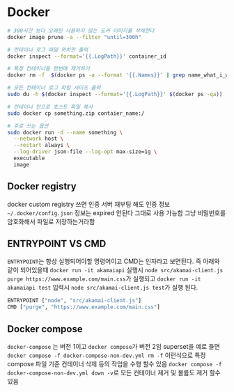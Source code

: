 # Docker

```bash
# 300시간 보다 오래된 사용하지 않는 도커 이미지를 삭제한다
docker image prune -a --filter "until=300h"

# 컨테이너 로그 파일 위치만 출력
docker inspect --format='{{.LogPath}}' container_id

# 특정 컨테이너들 한번에 제거하기
docker rm -f  $(docker ps -a --format '{{.Names}}' | grep name_what_i_want)

# 모든 컨테이너 로그 파일 사이즈 출력
sudo du -h $(docker inspect --format='{{.LogPath}}' $(docker ps -qa))

# 컨테이너 안으로 호스트 파일 복사
sudo docker cp something.zip contaier_name:/

# 주로 쓰는 옵션
sudo docker run -d --name something \
  --network host \
  --restart always \
  --log-driver json-file --log-opt max-size=1g \
  executable
  image
```

## Docker registry

docker custom registry 쓰면 인증 서버 재부팅 해도 인증 정보 `~/.docker/config.json` 정보는 expired 안된다 그대로 사용 가능함 그냥 비밀번호를 암호화해서 파일로 저장하는거라함

## ENTRYPOINT VS CMD

`ENTRYPOINT`는 항상 실행되어야할 명령어이고 CMD는 인자라고 보면된다. 즉 아래와 같이 되어있을때 `docker run -it akamaiapi` 실행시 `node src/akamai-client.js purge https://www.example.com/main.css`가 실행되고 `docker run -it akamaiapi test` 입력시 `node src/akamai-client.js test`가 실행 된다.

```bash
ENTRYPOINT ["node", "src/akamai-client.js"]
CMD ["purge", "https://www.example.com/main.css"]
```

## Docker compose

`docker-compose` 는 버전 1이고 `docker compose`가 버전 2임 superset을 예로 들면 `docker compose -f docker-compose-non-dev.yml rm -f` 이런식으로 특정 compose 파일 기준 컨테이너 삭제 등의 작업을 수행 할수 있음 `docker compose -f docker-compose-non-dev.yml down -v`로 모든 컨테이너 제거 및 볼륨도 제거 할수 있음
